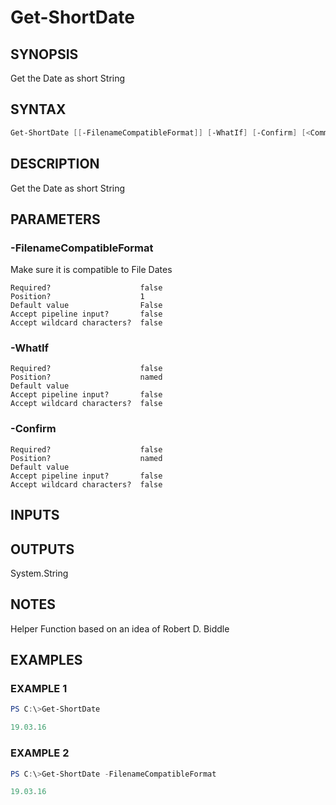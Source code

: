 ﻿# Get-ShortDate
## SYNOPSIS
Get the Date as short String

## SYNTAX
```powershell
Get-ShortDate [[-FilenameCompatibleFormat]] [-WhatIf] [-Confirm] [<CommonParameters>]
```

## DESCRIPTION
Get the Date as short String

## PARAMETERS
### -FilenameCompatibleFormat <SwitchParameter>
Make sure it is compatible to File Dates
```
Required?                    false
Position?                    1
Default value                False
Accept pipeline input?       false
Accept wildcard characters?  false
```
 
### -WhatIf <SwitchParameter>

```
Required?                    false
Position?                    named
Default value
Accept pipeline input?       false
Accept wildcard characters?  false
```
 
### -Confirm <SwitchParameter>

```
Required?                    false
Position?                    named
Default value
Accept pipeline input?       false
Accept wildcard characters?  false
```

## INPUTS


## OUTPUTS
System.String

## NOTES
Helper Function based on an idea of Robert D. Biddle

## EXAMPLES
### EXAMPLE 1
```powershell
PS C:\>Get-ShortDate

19.03.16
```

 
### EXAMPLE 2
```powershell
PS C:\>Get-ShortDate -FilenameCompatibleFormat

19.03.16
```



